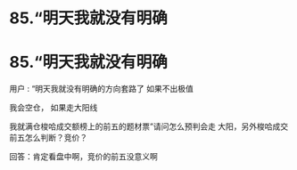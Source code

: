 # 85.“明天我就没有明确

# 85.“明天我就没有明确

用户 : “明天我就没有明确的方向套路了 如果不出极值

我会空仓， 如果走大阳线

我就满仓梭哈成交额榜上的前五的题材票”请问怎么预判会走 大阳，另外梭哈成交前五怎么判断？竞价？

回答：肯定看盘中啊，竞价的前五没意义啊
